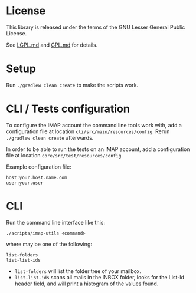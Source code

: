 # License

This library is released under the terms of the GNU Lesser General Public
License.

See [LGPL.md](LGPL.md) and [GPL.md](GPL.md) for details.

# Setup

Run `./gradlew clean create` to make the scripts work.

# CLI / Tests configuration

To configure the IMAP account the command line tools work with, add a
configuration file at location `cli/src/main/resources/config`.
Rerun `./gradlew clean create` afterwards.

In order to be able to run the tests on an IMAP account, add a configuration
file at location `core/src/test/resources/config`.

Example configuration file:

    host:your.host.name.com
    user:your.user

# CLI

Run the command line interface like this:

    ./scripts/imap-utils <command>

where <command> may be one of the following:

    list-folders
    list-list-ids

* `list-folders` will list the folder tree of your mailbox.
* `list-list-ids` scans all mails in the INBOX folder, looks for the
  List-Id header field, and will print a histogram of the values found.
